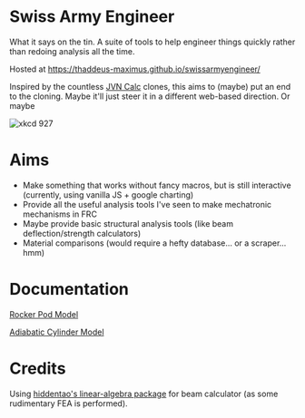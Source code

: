 # Swiss Army Engineer
What it says on the tin. A suite of tools to help engineer things quickly rather than redoing analysis all the time.

Hosted at https://thaddeus-maximus.github.io/swissarmyengineer/

Inspired by the countless [JVN Calc](https://johnvneun.com/blog/2019/12/24/jvn-calc-past-and-future) clones, this aims to (maybe) put an end to the cloning. Maybe it'll just steer it in a different web-based direction. Or maybe

![xkcd 927](https://imgs.xkcd.com/comics/standards.png)

# Aims
- Make something that works without fancy macros, but is still interactive (currently, using vanilla JS + google charting)
- Provide all the useful analysis tools I've seen to make mechatronic mechanisms in FRC
- Maybe provide basic structural analysis tools (like beam deflection/strength calculators)
- Material comparisons (would require a hefty database... or a scraper... hmm)

# Documentation

[Rocker Pod Model](docs/rocker_pod_model.pdf)

[Adiabatic Cylinder Model](docs/adiabatic_cylinder_model.pdf)

# Credits
Using [hiddentao's linear-algebra package](https://github.com/hiddentao/linear-algebra) for beam calculator (as some rudimentary FEA is performed).